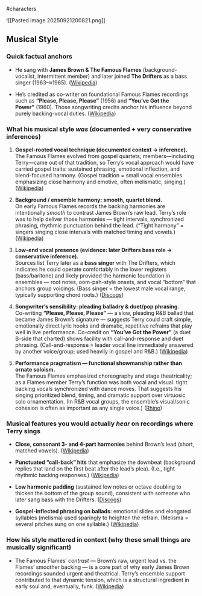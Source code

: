 #characters 

![[Pasted image 20250921200821.png]]



## Musical Style

### Quick factual anchors

- He sang with **James Brown & The Famous Flames** (background-vocalist, intermittent member) and later joined **The Drifters** as a bass singer (1963–≈1965). ([Wikipedia](https://en.wikipedia.org/wiki/The_Famous_Flames?utm_source=chatgpt.com "The Famous Flames"))
    
- He’s credited as co-writer on foundational Famous Flames recordings such as **“Please, Please, Please”** (1956) and **“You’ve Got the Power”** (1960). Those songwriting credits anchor his influence beyond purely backing-vocal duties. ([Wikipedia](https://en.wikipedia.org/wiki/Please%2C_Please%2C_Please_%28James_Brown_song%29?utm_source=chatgpt.com "Please, Please, Please (James Brown song)"))
    

### What his musical style _was_ (documented + very conservative inferences)

1. **Gospel-rooted vocal technique (documented context → inference).**  
    The Famous Flames evolved from gospel quartets; members—including Terry—came out of that tradition, so Terry’s vocal approach would have carried gospel traits: sustained phrasing, emotional inflection, and blend-focused harmony. (Gospel tradition = small vocal ensembles emphasizing close harmony and emotive, often melismatic, singing.) ([Wikipedia](https://en.wikipedia.org/wiki/The_Famous_Flames?utm_source=chatgpt.com "The Famous Flames"))
    
2. **Background / ensemble harmony: smooth, quartet blend.**  
    On early Famous Flames records the backing harmonies are intentionally _smooth_ to contrast James Brown’s raw lead. Terry’s role was to help deliver those harmonies — tight intervals, synchronized phrasing, rhythmic punctuation behind the lead. (“Tight harmony” = singers singing close intervals with matched timing and vowels.) ([Wikipedia](https://en.wikipedia.org/wiki/The_Famous_Flames?utm_source=chatgpt.com "The Famous Flames"))
    
3. **Low-end vocal presence (evidence: later Drifters bass role → conservative inference).**  
    Sources list Terry later as a **bass singer** with The Drifters, which indicates he could operate comfortably in the lower registers (bass/baritone) and likely provided the harmonic foundation in ensembles — root notes, oom-pah-style onsets, and vocal “bottom” that anchors group voicings. (Bass singer = the lowest male vocal range, typically supporting chord roots.) ([Discogs](https://www.discogs.com/artist/446676-Johnny-Terry?srsltid=AfmBOopOI-FheAVklYn2gLCBLMEtloUl4_az4BSrvIorbgs5pe67ZmTu&utm_source=chatgpt.com "Johnny Terry Discography: Vinyl, CDs, & More"))
    
4. **Songwriter’s sensibility: pleading balladry & duet/pop phrasing.**  
    Co-writing **“Please, Please, Please”** — a slow, pleading R&B ballad that became James Brown’s signature — suggests Terry could craft simple, emotionally direct lyric hooks and dramatic, repetitive refrains that play well in live performance. Co-credit on **“You’ve Got the Power”** (a duet B-side that charted) shows facility with call-and-response and duet phrasing. (Call-and-response = leader vocal line immediately answered by another voice/group; used heavily in gospel and R&B.) ([Wikipedia](https://en.wikipedia.org/wiki/Please%2C_Please%2C_Please_%28James_Brown_song%29?utm_source=chatgpt.com "Please, Please, Please (James Brown song)"))
    
5. **Performance pragmatism — functional showmanship rather than ornate soloism.**  
    The Famous Flames emphasized choreography and stage theatricality; as a Flames member Terry’s function was both vocal and visual: tight backing vocals synchronized with dance moves. That suggests his singing prioritized blend, timing, and dramatic support over virtuosic solo ornamentation. (In R&B vocal groups, the ensemble’s visual/sonic cohesion is often as important as any single voice.) ([Rhino](https://www.rhino.com/article/the-famous-flames?utm_source=chatgpt.com "The Famous Flames | Rhino"))
    

### Musical features you would actually _hear_ on recordings where Terry sings

- **Close, consonant 3- and 4-part harmonies** behind Brown’s lead (short, matched vowels). ([Wikipedia](https://en.wikipedia.org/wiki/Please%2C_Please%2C_Please_%28James_Brown_song%29?utm_source=chatgpt.com "Please, Please, Please (James Brown song)"))
    
- **Punctuated “call-back” hits** that emphasize the downbeat (background replies that land on the first beat after the lead’s plea). (I.e., tight rhythmic backing responses.) ([Wikipedia](https://en.wikipedia.org/wiki/Please%2C_Please%2C_Please_%28James_Brown_song%29?utm_source=chatgpt.com "Please, Please, Please (James Brown song)"))
    
- **Low harmonic padding** (sustained low notes or octave doubling to thicken the bottom of the group sound), consistent with someone who later sang bass with the Drifters. ([Discogs](https://www.discogs.com/artist/446676-Johnny-Terry?srsltid=AfmBOopOI-FheAVklYn2gLCBLMEtloUl4_az4BSrvIorbgs5pe67ZmTu&utm_source=chatgpt.com "Johnny Terry Discography: Vinyl, CDs, & More"))
    
- **Gospel-inflected phrasing on ballads**: emotional slides and elongated syllables (melisma) used sparingly to heighten the refrain. (Melisma = several pitches sung on one syllable.) ([Wikipedia](https://en.wikipedia.org/wiki/The_Famous_Flames?utm_source=chatgpt.com "The Famous Flames"))
    

### How his style mattered in context (why these small things are musically significant)

- The Famous Flames’ _contrast_ — Brown’s raw, urgent lead vs. the Flames’ smoother backing — is a core part of why early James Brown recordings sounded urgent and theatrical. Terry’s ensemble support contributed to that dynamic tension, which is a structural ingredient in early soul and, eventually, funk. ([Wikipedia](https://en.wikipedia.org/wiki/The_Famous_Flames?utm_source=chatgpt.com "The Famous Flames"))
    
